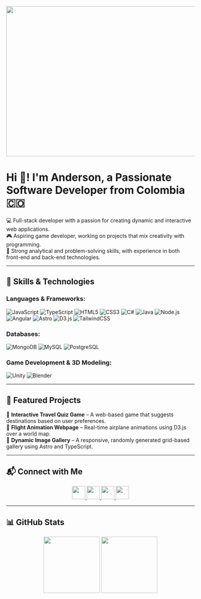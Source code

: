 <div align="center">
  <img width="800" height="400" src="https://gifdb.com/images/high/python-developer-cracking-code-nrmqz4gfzvcv01l2.webp" />
</div>

# Hi 👋! I'm Anderson, a Passionate Software Developer from Colombia 🇨🇴  

💻 Full-stack developer with a passion for creating dynamic and interactive web applications.  
🎮 Aspiring game developer, working on projects that mix creativity with programming.  
🧩 Strong analytical and problem-solving skills, with experience in both front-end and back-end technologies.  

---

## 🚀 Skills & Technologies  

### **Languages & Frameworks:**
![JavaScript](https://img.shields.io/badge/JavaScript-323330?style=for-the-badge&logo=javascript) ![TypeScript](https://img.shields.io/badge/TypeScript-007ACC?style=for-the-badge&logo=typescript) ![HTML5](https://img.shields.io/badge/HTML5-E34F26?style=for-the-badge&logo=html5) ![CSS3](https://img.shields.io/badge/CSS3-1572B6?style=for-the-badge&logo=css3) ![C#](https://img.shields.io/badge/C%23-239120?style=for-the-badge&logo=c-sharp) ![Java](https://img.shields.io/badge/Java-ED8B00?style=for-the-badge&logo=openjdk) ![Node.js](https://img.shields.io/badge/Node.js-43853D?style=for-the-badge&logo=node.js) ![Angular](https://img.shields.io/badge/Angular-DD0031?style=for-the-badge&logo=angular) ![Astro](https://img.shields.io/badge/Astro-FF5D01?style=for-the-badge&logo=astro) ![D3.js](https://img.shields.io/badge/D3.js-F9A03C?style=for-the-badge&logo=d3.js) ![TailwindCSS](https://img.shields.io/badge/TailwindCSS-06B6D4?style=for-the-badge&logo=tailwind-css)

### **Databases:**  
![MongoDB](https://img.shields.io/badge/MongoDB-47A248?style=for-the-badge&logo=mongodb) ![MySQL](https://img.shields.io/badge/MySQL-4479A1?style=for-the-badge&logo=mysql) ![PostgreSQL](https://img.shields.io/badge/PostgreSQL-336791?style=for-the-badge&logo=postgresql)

### **Game Development & 3D Modeling:**  
![Unity](https://img.shields.io/badge/Unity-100000?style=for-the-badge&logo=unity) ![Blender](https://img.shields.io/badge/Blender-F5792A?style=for-the-badge&logo=blender)  

---

## 🌟 Featured Projects  
🎯 **Interactive Travel Quiz Game** – A web-based game that suggests destinations based on user preferences.  
🚀 **Flight Animation Webpage** – Real-time airplane animations using D3.js over a world map.  
🎨 **Dynamic Image Gallery** – A responsive, randomly generated grid-based gallery using Astro and TypeScript.  

---

## 📬 Connect with Me  
<div align="center">
  <a href="https://www.youtube.com/@andersonlozanovelasquez2941" target="_blank">
    <img src="https://img.shields.io/badge/Youtube-FF0000?style=for-the-badge&logo=youtube&logoColor=white" height="35" />
  </a>
  <a href="https://discord.com/channels/Tookkeen" target="_blank">
    <img src="https://img.shields.io/badge/Discord-7289DA?style=for-the-badge&logo=discord&logoColor=white" height="35" />
  </a>
  <a href="mailto:adslozanov@gmail.com">
    <img src="https://img.shields.io/badge/Gmail-D14836?style=for-the-badge&logo=gmail&logoColor=white" height="35" />
  </a>
  <a href="https://www.linkedin.com/in/anderson-lozano-velasquez-4a8952218/" target="_blank">
    <img src="https://img.shields.io/badge/LinkedIn-0077B5?style=for-the-badge&logo=linkedin&logoColor=white" height="35" />
  </a>
</div>

---

## 📊 GitHub Stats  
<div align="center">
  <img src="https://github-readme-stats.vercel.app/api?username=LozanoAndersonTheStain&show_icons=true&theme=dracula" height="150" />
  <img src="https://github-readme-stats.vercel.app/api/top-langs/?username=LozanoAndersonTheStain&layout=compact&theme=dracula" height="150" />
</div>
